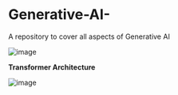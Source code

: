 # Generative-AI-
A repository to cover all aspects of Generative AI


![image](https://github.com/user-attachments/assets/128fd3d8-0fc6-45f0-a7f8-87edf241026d)

**Transformer Architecture**

![image](https://github.com/user-attachments/assets/5c901e59-9d87-45e6-9dc3-fdf555c653f7)
